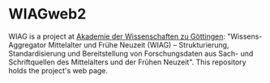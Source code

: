 # WIAGweb2
WIAG is a project at [Akademie der Wissenschaften zu Göttingen](https://adw-goe.de/): 
"Wissens-Aggregator Mittelalter und Frühe Neuzeit (WIAG) – Strukturierung, Standardisierung und Bereitstellung von 
Forschungsdaten aus Sach- und Schriftquellen des Mittelalters und der Frühen Neuzeit". This repository holds the project's web page.
